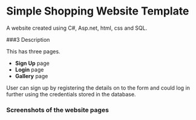 # Simple Shopping Website Template
A website created using C#, Asp.net, html, css and SQL.

###3 Description

This has three pages.

- **Sign Up** page
- **Login** page 
- **Gallery** page

User can sign up by registering the details on to the form and could log in further using the credentials stored in the database.

### Screenshots of the website pages

